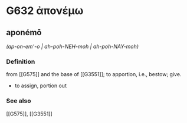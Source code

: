 # G632 ἀπονέμω

## aponémō

_(ap-on-em'-o | ah-poh-NEH-moh | ah-poh-NAY-moh)_

### Definition

from [[G575]] and the base of [[G3551]]; to apportion, i.e., bestow; give.

- to assign, portion out

### See also

[[G575]], [[G3551]]

